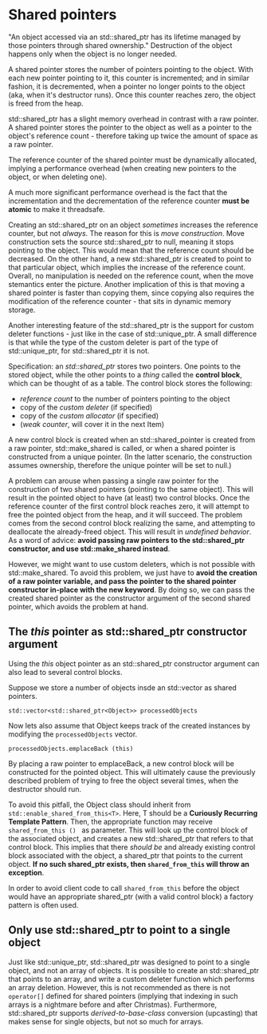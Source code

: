 # Shared pointers

"An object accessed via an std::shared_ptr has its lifetime managed by those pointers through shared ownership." Destruction of the object happens only when the object is no longer needed. 

A shared pointer stores the number of pointers pointing to the object. With each new pointer pointing to it, this counter is incremented; and in similar fashion, it is decremented, when a pointer no longer points to the object (aka, when it's destructor runs). Once this counter reaches zero, the object is freed from the heap.

std::shared_ptr has a slight memory overhead in contrast with a raw pointer. A shared pointer stores the pointer to the object as well as a pointer to the object's reference count - therefore taking up twice the amount of space as a raw pointer.

The reference counter of the shared pointer must be dynamically allocated, implying a performance overhead (when creating new pointers to the object, or when deleting one). 

A much more significant performance overhead is the fact that the incrementation and the decrementation of the reference counter **must be atomic** to make it threadsafe. 

Creating an std::shared_ptr on an object *sometimes* increases the reference counter, but not *always*. The reason for this is *move construction*. Move construction sets the source std::shared_ptr to null, meaning it stops pointing to the object. This would mean that the reference count should be decreased. On the other hand, a new std::shared_ptr is created to point to that particular object, which implies the increase of the reference count. Overall, no manipulation is needed on the reference count, when the move stemantics enter the picture. Another implication of this is that moving a shared pointer is faster than copying them, since copying also requires the modification of the reference counter - that sits in dynamic memory storage.

Another interesting feature of the std::shared_ptr is the support for custom deleter functions - just like in the case of std::unique_ptr. A small difference is that while the type of the custom deleter is part of the type of std::unique_ptr, for std::shared_ptr it is not.

Specification: an *std::shared_ptr* stores two pointers. One points to the stored object, while the other points to a *thing* called the **control block**, which can be thought of as a table. The control block stores the following: 
- *reference count* to the number of pointers pointing to the object
- copy of the *custom deleter* (if specified)
- copy of the *custom allocator* (if specified)
- (*weak counter*, will cover it in the next Item)

A new control block is created when an std::shared_pointer is created from a raw pointer, std::make_shared is called, or when a shared pointer is constructed from a unique pointer. (In the latter scenario, the construction assumes ownership, therefore the unique pointer will be set to null.)

A problem can arouse when passing a single raw pointer for the construction of two shared pointers (pointing to the same object). This will result in the pointed object to have (at least) two control blocks. Once the reference counter of the first control block reaches zero, it will attempt to free the pointed object from the heap, and it will succeed. The problem comes from the second control block realizing the same, and attempting to deallocate the already-freed object. This will result in *undefined behavior*. As a word of advice: **avoid passing raw pointers to the std::shared_ptr constructor, and use std::make_shared instead**.

However, we might want to use custom deleters, which is not possible with std::make_shared. To avoid this problem, we just have to **avoid the creation of a raw pointer variable, and pass the pointer to the shared pointer constructor in-place with the new keyword**. By doing so, we can pass the created shared pointer as the constructor argument of the second shared pointer, which avoids the problem at hand. 

## The *this* pointer as std::shared_ptr constructor argument

Using the *this* object pointer as an std::shared_ptr constructor argument can also lead to several control blocks.

Suppose we store a number of objects insde an std::vector as shared pointers.

```std::vector<std::shared_ptr<Object>> processedObjects```

Now lets also assume that Object keeps track of the created instances by modifying the `processedObjects` vector.

```processedObjects.emplaceBack (this)```

By placing a raw pointer to emplaceBack, a new control block will be constructed for the pointed object. This will ultimately cause the previously described problem of trying to free the object several times, when the destructor should run.

To avoid this pitfall, the Object class should inherit from `std::enable_shared_from_this<T>`. Here, T should be a **Curiously Recurring Template Pattern**. Then, the appropriate function may receive `shared_from_this () ` as parameter. This will look up the control block of the associated object, and creates a new std::shared_ptr that refers to that control block. This implies that there *should be* and already existing control block associated with the object, a shared_ptr that points to the current object. **If no such shared_ptr exists, then `shared_from_this` will throw an exception**.

In order to avoid client code to call `shared_from_this` before the object would have an appropriate shared_ptr (with a valid control block) a factory pattern is often used.

## Only use std::shared_ptr to point to a single object

Just like std::unique_ptr, std::shared_ptr was designed to point to a single object, and not an array of objects. It is possible to create an std::shared_ptr that points to an array, and write a custom deleter function which performs an array deletion. However, this is not recommended as there is not `operator[]` defined for shared pointers (implying that indexing in such arrays is a nightmare before and after Christmas). Furthermore, std::shared_ptr supports *derived-to-base-class* conversion (upcasting) that makes sense for single objects, but not so much for arrays.
